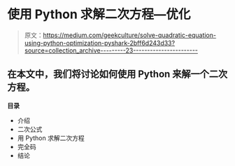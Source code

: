 # 使用 Python 求解二次方程—优化

> 原文：<https://medium.com/geekculture/solve-quadratic-equation-using-python-optimization-pyshark-2bff6d243d33?source=collection_archive---------23----------------------->

## 在本文中，我们将讨论如何使用 Python 来解一个二次方程。

**目录**

*   介绍
*   二次公式
*   用 Python 求解二次方程
*   完全码
*   结论